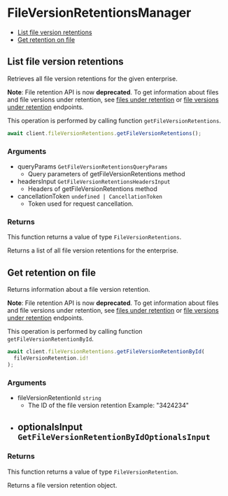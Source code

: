 # FileVersionRetentionsManager

- [List file version retentions](#list-file-version-retentions)
- [Get retention on file](#get-retention-on-file)

## List file version retentions

Retrieves all file version retentions for the given enterprise.

**Note**:
File retention API is now **deprecated**.
To get information about files and file versions under retention,
see [files under retention](e://get-retention-policy-assignments-id-files-under-retention) or [file versions under retention](e://get-retention-policy-assignments-id-file-versions-under-retention) endpoints.

This operation is performed by calling function `getFileVersionRetentions`.

```ts
await client.fileVersionRetentions.getFileVersionRetentions();
```

### Arguments

- queryParams `GetFileVersionRetentionsQueryParams`
  - Query parameters of getFileVersionRetentions method
- headersInput `GetFileVersionRetentionsHeadersInput`
  - Headers of getFileVersionRetentions method
- cancellationToken `undefined | CancellationToken`
  - Token used for request cancellation.

### Returns

This function returns a value of type `FileVersionRetentions`.

Returns a list of all file version retentions for the enterprise.

## Get retention on file

Returns information about a file version retention.

**Note**:
File retention API is now **deprecated**.
To get information about files and file versions under retention,
see [files under retention](e://get-retention-policy-assignments-id-files-under-retention) or [file versions under retention](e://get-retention-policy-assignments-id-file-versions-under-retention) endpoints.

This operation is performed by calling function `getFileVersionRetentionById`.

```ts
await client.fileVersionRetentions.getFileVersionRetentionById(
  fileVersionRetention.id!
);
```

### Arguments

- fileVersionRetentionId `string`
  - The ID of the file version retention Example: "3424234"
- optionalsInput `GetFileVersionRetentionByIdOptionalsInput`
  -

### Returns

This function returns a value of type `FileVersionRetention`.

Returns a file version retention object.
